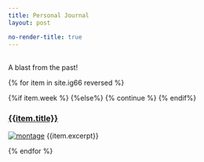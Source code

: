 ```yaml
---
title: Personal Journal
layout: post

no-render-title: true
---
```


<br/>

<div class='alert alert-success' id="random-post">
A blast from the past!
</div>

{% for item in site.ig66 reversed   %}

{%if item.week %}
{%else%}
{% continue %}
{% endif%}

### [{{item.title}}]({{item.url}})

[![montage](https://github.com/idvorkin/blob/raw/master/ig66/{{item.week}}/montage.jpg)]({{item.url}})
{{item.excerpt}}

{% endfor %}

<div id="imported-posts"/>

